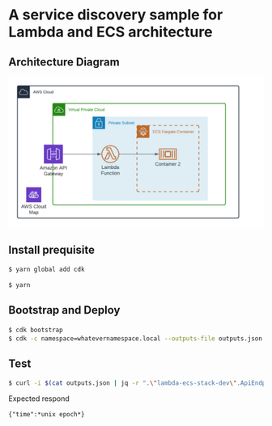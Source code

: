 # A service discovery sample for Lambda and ECS architecture

## Architecture Diagram
![Lambda ECS Architecture](asset/lambda-ecs-cloudmap-architecture.png)

## Install prequisite
```sh
$ yarn global add cdk
```

```sh
$ yarn
```

## Bootstrap and Deploy
```sh
$ cdk bootstrap
$ cdk -c namespace=whatevernamespace.local --outputs-file outputs.json deploy
```

## Test
```sh
$ curl -i $(cat outputs.json | jq -r ".\"lambda-ecs-stack-dev\".ApiEndpoint")
```

Expected respond
```
{"time":*unix epoch*}
```
